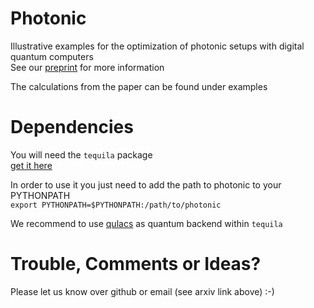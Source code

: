 # Photonic

Illustrative examples for the optimization of photonic setups with digital quantum computers  
See our [preprint](https://arxiv.org/abs/2006.03075) for more information  

The calculations from the paper can be found under examples

# Dependencies
You will need the `tequila` package  
[get it here](https://github.com/aspuru-guzik-group/tequila)
  
In order to use it you just need to add the path to photonic to your PYTHONPATH  
`export PYTHONPATH=$PYTHONPATH:/path/to/photonic`  

We recommend to use [qulacs](https://github.com/qulacs) as quantum backend within `tequila`

# Trouble, Comments or Ideas?  
Please let us know over github or email (see arxiv link above) :-)

